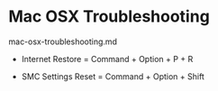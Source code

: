 # Mac OSX Troubleshooting

mac-osx-troubleshooting.md

*   Internet Restore = Command + Option + P + R

*   SMC Settings Reset = Command + Option + Shift

